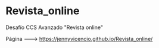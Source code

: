 # Revista_online
Desafío CCS Avanzado "Revista online"

Página ---> https://jennyvicencio.github.io/Revista_online/
